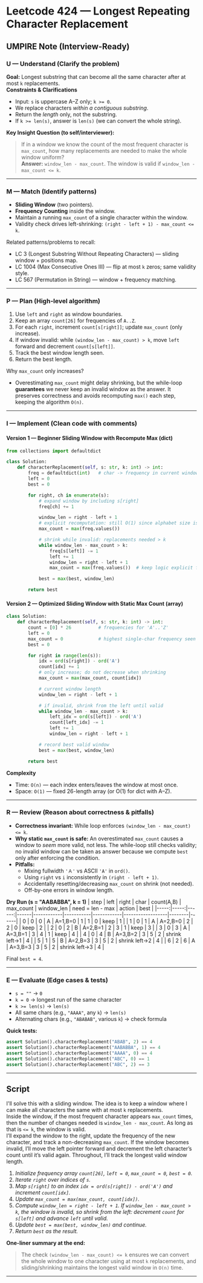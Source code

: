 # Leetcode 424 — Longest Repeating Character Replacement

## UMPIRE Note (Interview-Ready)

### U — Understand (Clarify the problem)
**Goal:** Longest substring that can become all the same character after at most `k` replacements.  
**Constraints & Clarifications**
- Input: `s` is uppercase A–Z only; `k >= 0`.
- We replace characters *within a contiguous substring*.
- Return the *length* only, not the substring.
- If `k >= len(s)`, answer is `len(s)` (we can convert the whole string).

**Key Insight Question (to self/interviewer):**
> If in a window we know the count of the most frequent character is `max_count`, how many replacements are needed to make the whole window uniform?  
**Answer:** `window_len - max_count`. The window is valid if `window_len - max_count <= k`.

---

### M — Match (Identify patterns)
- **Sliding Window** (two pointers).
- **Frequency Counting** inside the window.
- Maintain a running `max_count` of a single character within the window.
- Validity check drives left-shrinking: `(right - left + 1) - max_count <= k`.

Related patterns/problems to recall:
- LC 3 (Longest Substring Without Repeating Characters) — sliding window + positions map.
- LC 1004 (Max Consecutive Ones III) — flip at most `k` zeros; same validity style.
- LC 567 (Permutation in String) — window + frequency matching.

---

### P — Plan (High-level algorithm)
1. Use `left` and `right` as window boundaries.
2. Keep an array `count[26]` for frequencies of `A..Z`.
3. For each `right`, increment `count[s[right]]`; update `max_count` (only increase).
4. If window invalid: while `(window_len - max_count) > k`, move `left` forward and decrement `count[s[left]]`.
5. Track the best window length seen.
6. Return the best length.

Why `max_count` only increases?
- Overestimating `max_count` might delay shrinking, but the while-loop **guarantees** we never keep an invalid window as the answer. It preserves correctness and avoids recomputing `max()` each step, keeping the algorithm `O(n)`.

---

### I — Implement (Clean code with comments)

#### Version 1 — Beginner Sliding Window with Recompute Max (dict)
```python
from collections import defaultdict

class Solution:
    def characterReplacement(self, s: str, k: int) -> int:
        freq = defaultdict(int)   # char -> frequency in current window
        left = 0
        best = 0

        for right, ch in enumerate(s):
            # expand window by including s[right]
            freq[ch] += 1

            window_len = right - left + 1
            # explicit recomputation: still O(1) since alphabet size is 26
            max_count = max(freq.values())

            # shrink while invalid: replacements needed > k
            while window_len - max_count > k:
                freq[s[left]] -= 1
                left += 1
                window_len = right - left + 1
                max_count = max(freq.values())  # keep logic explicit for clarity

            best = max(best, window_len)

        return best
```

#### Version 2 — Optimized Sliding Window with Static Max Count (array)
```python
class Solution:
    def characterReplacement(self, s: str, k: int) -> int:
        count = [0] * 26          # frequencies for 'A'..'Z'
        left = 0
        max_count = 0             # highest single-char frequency seen in window
        best = 0

        for right in range(len(s)):
            idx = ord(s[right]) - ord('A')
            count[idx] += 1
            # only increase; do not decrease when shrinking
            max_count = max(max_count, count[idx])

            # current window length
            window_len = right - left + 1

            # if invalid, shrink from the left until valid
            while window_len - max_count > k:
                left_idx = ord(s[left]) - ord('A')
                count[left_idx] -= 1
                left += 1
                window_len = right - left + 1

            # record best valid window
            best = max(best, window_len)

        return best
```

**Complexity**
- Time: `O(n)` — each index enters/leaves the window at most once.
- Space: `O(1)` — fixed 26-length array (or O(1) for dict with A–Z).

---

### R — Review (Reason about correctness & pitfalls)
- **Correctness invariant:** While loop enforces `(window_len - max_count) <= k`.  
- **Why static `max_count` is safe:** An overestimated `max_count` causes a window to *seem* more valid, not less. The while-loop still checks validity; no invalid window can be taken as answer because we compute `best` only after enforcing the condition.
- **Pitfalls:**
  - Mixing fullwidth `'Ａ'` vs ASCII `'A'` in `ord()`.
  - Using `right` vs `i` inconsistently in `(right - left + 1)`.
  - Accidentally resetting/decreasing `max_count` on shrink (not needed).
  - Off-by-one errors in window length.

**Dry Run (s = "AABABBA", k = 1)**
| step | left | right | char | count(A,B) | max_count | window_len | need = len - max | action | best |
|-----:|-----:|------:|------|------------|-----------|------------|------------------|--------|------|
| 0 | 0 | 0 | A | A=1,B=0 | 1 | 1 | 0 | keep | 1 |
| 1 | 0 | 1 | A | A=2,B=0 | 2 | 2 | 0 | keep | 2 |
| 2 | 0 | 2 | B | A=2,B=1 | 2 | 3 | 1 | keep | 3 |
| 3 | 0 | 3 | A | A=3,B=1 | 3 | 4 | 1 | keep | 4 |
| 4 | 0 | 4 | B | A=3,B=2 | 3 | 5 | 2 | shrink left→1 | 4 |
| 5 | 1 | 5 | B | A=2,B=3 | 3 | 5 | 2 | shrink left→2 | 4 |
| 6 | 2 | 6 | A | A=3,B=3 | 3 | 5 | 2 | shrink left→3 | 4 |

Final `best = 4`.

---

### E — Evaluate (Edge cases & tests)
- `s = ""` → `0`
- `k = 0` → longest run of the same character
- `k >= len(s)` → `len(s)`
- All same chars (e.g., `"AAAA"`, any `k`) → `len(s)`
- Alternating chars (e.g., `"ABABAB"`, various `k`) → check formula

**Quick tests:**
```python
assert Solution().characterReplacement("ABAB", 2) == 4
assert Solution().characterReplacement("AABABBA", 1) == 4
assert Solution().characterReplacement("AAAA", 0) == 4
assert Solution().characterReplacement("ABC", 0) == 1
assert Solution().characterReplacement("ABC", 2) == 3
```

---

## Script
I'll solve this with a sliding window. The idea is to keep a window where I can make all characters the same with at most `k` replacements.  
Inside the window, if the most frequent character appears `max_count` times, then the number of changes needed is `window_len - max_count`. As long as that is `<= k`, the window is valid.  
I’ll expand the window to the right, update the frequency of the new character, and track a non-decreasing `max_count`. If the window becomes invalid, I’ll move the left pointer forward and decrement the left character’s count until it’s valid again. Throughout, I’ll track the longest valid window length.


1. *Initialize frequency array `count[26]`, `left = 0`, `max_count = 0`, `best = 0`.*  
2. *Iterate `right` over indices of `s`.*  
3. *Map `s[right]` to an index `idx = ord(s[right]) - ord('A')` and increment `count[idx]`.*  
4. *Update `max_count = max(max_count, count[idx])`.*  
5. *Compute `window_len = right - left + 1`. If `window_len - max_count > k`, the window is invalid, so shrink from the left: decrement `count` for `s[left]` and advance `left` until valid.*  
6. *Update `best = max(best, window_len)` and continue.*  
7. *Return `best` as the result.*

**One-liner summary at the end:**  
> The check `(window_len - max_count) <= k` ensures we can convert the whole window to one character using at most `k` replacements, and sliding/shrinking maintains the longest valid window in `O(n)` time.

---
